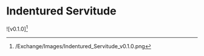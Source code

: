 # Indentured Servitude

![v0.1.0][^v0.1.0]

[^v0.1.0]: /Exchange/Images/Indentured_Servitude_v0.1.0.png

